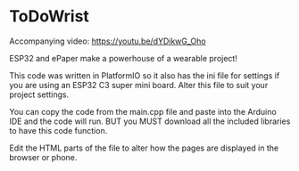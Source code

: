 # ToDoWrist
Accompanying video: https://youtu.be/dYDikwG_Oho

ESP32 and ePaper make a powerhouse of a wearable project! 

This code was written in PlatformIO so it also has the ini file for settings if you are using an ESP32 C3 super mini board. Alter this file to suit your project settings.

You can copy the code from the main.cpp file and paste into the Arduino IDE and the code will run. BUT you MUST download all the included libraries to have this code function.

Edit the HTML parts of the file to alter how the pages are displayed in the browser or phone. 
